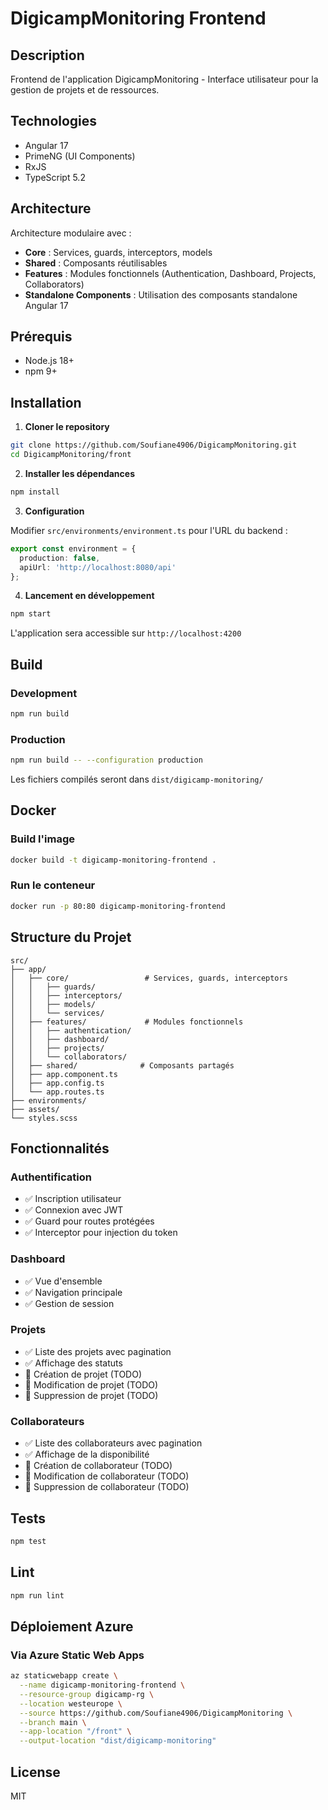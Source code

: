 # DigicampMonitoring Frontend

## Description
Frontend de l'application DigicampMonitoring - Interface utilisateur pour la gestion de projets et de ressources.

## Technologies
- Angular 17
- PrimeNG (UI Components)
- RxJS
- TypeScript 5.2

## Architecture
Architecture modulaire avec :
- **Core** : Services, guards, interceptors, models
- **Shared** : Composants réutilisables
- **Features** : Modules fonctionnels (Authentication, Dashboard, Projects, Collaborators)
- **Standalone Components** : Utilisation des composants standalone Angular 17

## Prérequis
- Node.js 18+
- npm 9+

## Installation

1. **Cloner le repository**
```bash
git clone https://github.com/Soufiane4906/DigicampMonitoring.git
cd DigicampMonitoring/front
```

2. **Installer les dépendances**
```bash
npm install
```

3. **Configuration**

Modifier `src/environments/environment.ts` pour l'URL du backend :
```typescript
export const environment = {
  production: false,
  apiUrl: 'http://localhost:8080/api'
};
```

4. **Lancement en développement**
```bash
npm start
```

L'application sera accessible sur `http://localhost:4200`

## Build

### Development
```bash
npm run build
```

### Production
```bash
npm run build -- --configuration production
```

Les fichiers compilés seront dans `dist/digicamp-monitoring/`

## Docker

### Build l'image
```bash
docker build -t digicamp-monitoring-frontend .
```

### Run le conteneur
```bash
docker run -p 80:80 digicamp-monitoring-frontend
```

## Structure du Projet

```
src/
├── app/
│   ├── core/                 # Services, guards, interceptors
│   │   ├── guards/
│   │   ├── interceptors/
│   │   ├── models/
│   │   └── services/
│   ├── features/             # Modules fonctionnels
│   │   ├── authentication/
│   │   ├── dashboard/
│   │   ├── projects/
│   │   └── collaborators/
│   ├── shared/              # Composants partagés
│   ├── app.component.ts
│   ├── app.config.ts
│   └── app.routes.ts
├── environments/
├── assets/
└── styles.scss
```

## Fonctionnalités

### Authentification
- ✅ Inscription utilisateur
- ✅ Connexion avec JWT
- ✅ Guard pour routes protégées
- ✅ Interceptor pour injection du token

### Dashboard
- ✅ Vue d'ensemble
- ✅ Navigation principale
- ✅ Gestion de session

### Projets
- ✅ Liste des projets avec pagination
- ✅ Affichage des statuts
- 🔄 Création de projet (TODO)
- 🔄 Modification de projet (TODO)
- 🔄 Suppression de projet (TODO)

### Collaborateurs
- ✅ Liste des collaborateurs avec pagination
- ✅ Affichage de la disponibilité
- 🔄 Création de collaborateur (TODO)
- 🔄 Modification de collaborateur (TODO)
- 🔄 Suppression de collaborateur (TODO)

## Tests

```bash
npm test
```

## Lint

```bash
npm run lint
```

## Déploiement Azure

### Via Azure Static Web Apps
```bash
az staticwebapp create \
  --name digicamp-monitoring-frontend \
  --resource-group digicamp-rg \
  --location westeurope \
  --source https://github.com/Soufiane4906/DigicampMonitoring \
  --branch main \
  --app-location "/front" \
  --output-location "dist/digicamp-monitoring"
```

## License
MIT